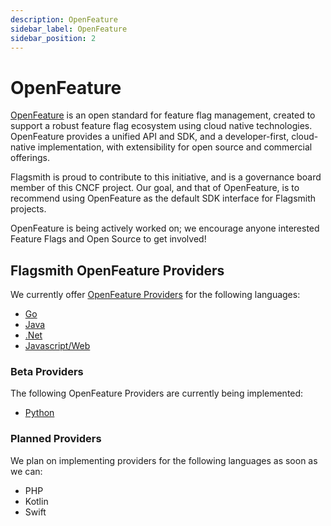 ```yaml
---
description: OpenFeature
sidebar_label: OpenFeature
sidebar_position: 2
---
```


# OpenFeature

[OpenFeature](https://openfeature.dev/) is an open standard for feature flag management, created to support a robust
feature flag ecosystem using cloud native technologies. OpenFeature provides a unified API and SDK, and a
developer-first, cloud-native implementation, with extensibility for open source and commercial offerings.

Flagsmith is proud to contribute to this initiative, and is a governance board member of this CNCF project. Our goal,
and that of OpenFeature, is to recommend using OpenFeature as the default SDK interface for Flagsmith projects.

OpenFeature is being actively worked on; we encourage anyone interested Feature Flags and Open Source to get involved!

## Flagsmith OpenFeature Providers

We currently offer [OpenFeature Providers](https://docs.openfeature.dev/docs/reference/concepts/provider) for the
following languages:

- [Go](https://github.com/open-feature/go-sdk-contrib/tree/main/providers/flagsmith)
- [Java](https://github.com/open-feature/java-sdk-contrib/tree/main/providers/flagsmith)
- [.Net](https://github.com/open-feature/dotnet-sdk-contrib/tree/main/src/OpenFeature.Contrib.Providers.Flagsmith)
- [Javascript/Web](https://github.com/Flagsmith/js-sdk-contrib)

### Beta Providers

The following OpenFeature Providers are currently being implemented:

- [Python](https://github.com/Flagsmith/flagsmith-openfeature-provider-python)

### Planned Providers

We plan on implementing providers for the following languages as soon as we can:

- PHP
- Kotlin
- Swift
